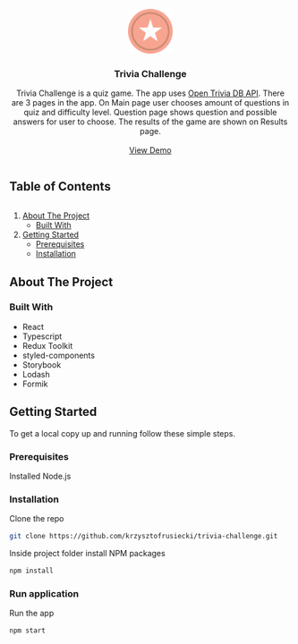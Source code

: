 <p align="center">
  <a href="https://github.com/krzysztofrusiecki/trivia-challenge">
    <img src="public/favicon.svg" alt="Logo" width="80" height="80">
  </a>

  <h3 align="center">Trivia Challenge</h3>

  <p align="center">
    Trivia Challenge is a quiz game. The app uses <a href="https://opentdb.com/">Open Trivia DB API</a>. There are 3 pages in the app.
    On Main page user chooses amount of questions in quiz and difficulty level. 
    Question page shows question and possible answers for user to choose. The results of the game are shown on Results page. 
    <br />
    <br />
    <a href="https://trivia.krzysztof-rusiecki.com/">View Demo</a>
  </p>
</p>

<h2 style="display: inline-block">Table of Contents</h2>
<ol>
  <li>
    <a href="#about-the-project">About The Project</a>
    <ul>
      <li><a href="#built-with">Built With</a></li>
    </ul>
  </li>
  <li>
    <a href="#getting-started">Getting Started</a>
    <ul>
      <li><a href="#prerequisites">Prerequisites</a></li>
      <li><a href="#installation">Installation</a></li>
    </ul>
  </li>
</ol>

## About The Project

### Built With

* React
* Typescript
* Redux Toolkit
* styled-components
* Storybook
* Lodash
* Formik

## Getting Started

To get a local copy up and running follow these simple steps.

### Prerequisites

Installed Node.js

### Installation

Clone the repo
```sh
git clone https://github.com/krzysztofrusiecki/trivia-challenge.git
```
Inside project folder install NPM packages
```sh
npm install
```

### Run application

Run the app
```sh
npm start
```
